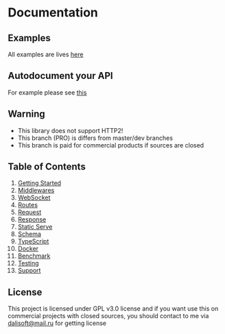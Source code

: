 # Documentation

## Examples

All examples are lives [here](https://github.com/dalisoft/nanoexpress/tree/master/examples)

## Autodocument your API

For example please see [this](https://github.com/dalisoft/nanoexpress/tree/master/examples/swagger.js)

## Warning

- This library does not support HTTP2!
- This branch (PRO) is differs from master/dev branches
- This branch is paid for commercial products if sources are closed

## Table of Contents

1. [Getting Started](./get-started.md)
2. [Middlewares](./middlewares.md)
3. [WebSocket](./websocket.md)
4. [Routes](./routes.md)
5. [Request](./request.md)
6. [Response](./response.md)
7. [Static Serve](./static-serve.md)
8. [Schema](./schema.md)
9. [TypeScript](./typescript.md)
10. [Docker](./docker.md)
11. [Benchmark](./benchmark.md)
12. [Testing](./testing.md)
13. [Support](./support.md)

## License

This project is licensed under GPL v3.0 license and if you want use this on commercial projects with closed sources, you should contact to me via dalisoft@mail.ru for getting license
